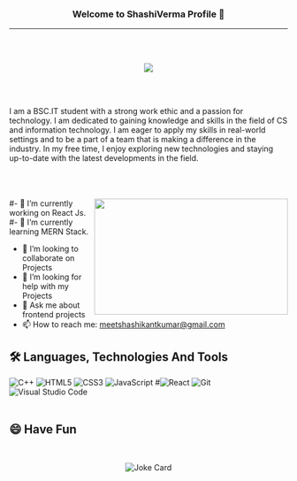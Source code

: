 ### <p align="center">Welcome to ShashiVerma Profile 👋</p> 
<strong><hr></strong>
<br>
<br>
<p align="center">
  <!--<a herf="https://www.linkedin.com/in/shashikant-kumar-999126206/"> <img src="https://img.shields.io/badge/LinkedIn-0077B5?style=for-the-badge&logo=linkedin&logoColor=white"></a>-->
  <a href="https://www.linkedin.com/in/shashikantkumargaya/"><img src="https://img.shields.io/badge/LinkedIn-0077B5?style=for-the-badge&logo=linkedin&logoColor=white"></a>
  </p>
  <br> 
  <br>

<!--
**Shashiverm/Shashiverm** is a ✨ _special_ ✨ repository because its `README.md` (this file) appears on your GitHub profile.

Here are some ideas to get you started:-->
I am a BSC.IT student with a strong work ethic and a passion for technology. I am dedicated to gaining knowledge and skills in the field of CS and information technology. I am eager to apply my skills in real-world settings and to be a part of a team that is making a difference in the industry. In my free time, I enjoy exploring new technologies and staying up-to-date with the latest developments in the field.<br><br><br><br>

<img align="right" src="https://media.tenor.com/urrYiV11LFsAAAAd/emotional-damage.gif" height="210px" width="350px">


#- 🔭 I’m currently working on React Js.
#- 🌱 I’m currently learning MERN Stack.
- 👯 I’m looking to collaborate on Projects
- 🤔 I’m looking for help with my Projects
- 💬 Ask me about frontend projects
- 📫 How to reach me: meetshashikantkumar@gmail.com
<!-- 😄 Pronouns: ...
- ⚡ Fun fact: ...-->
## 🛠 Languages, Technologies And Tools
![C++](https://img.shields.io/badge/c++-%2300599C.svg?style=for-the-badge&logo=c%2B%2B&logoColor=white)
![HTML5](https://img.shields.io/badge/html5-%23E34F26.svg?style=for-the-badge&logo=html5&logoColor=white)
![CSS3](https://img.shields.io/badge/css3-%231572B6.svg?style=for-the-badge&logo=css3&logoColor=white)
![JavaScript](https://img.shields.io/badge/javascript-%23323330.svg?style=for-the-badge&logo=javascript&logoColor=%23F7DF1E)
#![React](https://img.shields.io/badge/react-%2320232a.svg?style=for-the-badge&logo=react&logoColor=%2361DAFB)
![Git](https://img.shields.io/badge/git-%23F05033.svg?style=for-the-badge&logo=git&logoColor=white)
![Visual Studio Code](https://img.shields.io/badge/Visual%20Studio%20Code-0078d7.svg?style=for-the-badge&logo=visual-studio-code&logoColor=white)
<br>
<br>
<h2>😄 Have Fun </h2>
<br>
<p align="center">
  <img src="https://readme-jokes.vercel.app/api?theme=tokyonight" alt="Joke Card" />
</p>
